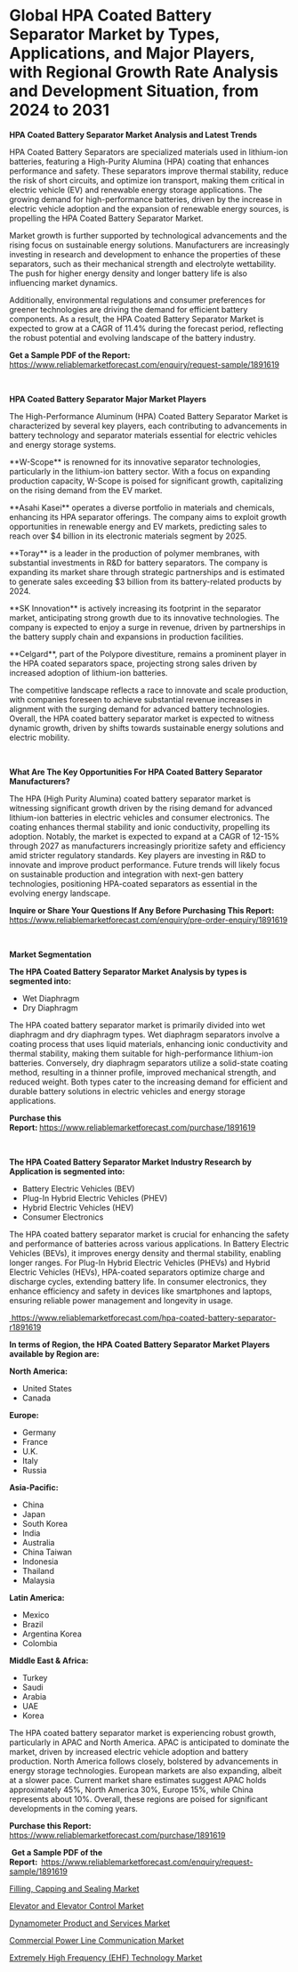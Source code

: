 <p><h1>Global HPA Coated Battery Separator Market by Types, Applications, and Major Players, with Regional Growth Rate Analysis and Development Situation, from 2024 to 2031</h1></p><p><strong>HPA Coated Battery Separator Market Analysis and Latest Trends</strong></p>
<p><p>HPA Coated Battery Separators are specialized materials used in lithium-ion batteries, featuring a High-Purity Alumina (HPA) coating that enhances performance and safety. These separators improve thermal stability, reduce the risk of short circuits, and optimize ion transport, making them critical in electric vehicle (EV) and renewable energy storage applications. The growing demand for high-performance batteries, driven by the increase in electric vehicle adoption and the expansion of renewable energy sources, is propelling the HPA Coated Battery Separator Market.</p><p>Market growth is further supported by technological advancements and the rising focus on sustainable energy solutions. Manufacturers are increasingly investing in research and development to enhance the properties of these separators, such as their mechanical strength and electrolyte wettability. The push for higher energy density and longer battery life is also influencing market dynamics. </p><p>Additionally, environmental regulations and consumer preferences for greener technologies are driving the demand for efficient battery components. As a result, the HPA Coated Battery Separator Market is expected to grow at a CAGR of 11.4% during the forecast period, reflecting the robust potential and evolving landscape of the battery industry.</p></p>
<p><strong>Get a Sample PDF of the Report:&nbsp;</strong> <a href="https://www.reliablemarketforecast.com/enquiry/request-sample/1891619?utm_campaign=1568&utm_medium=2&utm_source=Github&utm_content=ia&utm_term=24102024&utm_id=hpa-coated-battery-separator">https://www.reliablemarketforecast.com/enquiry/request-sample/1891619</a></p>
<p>&nbsp;</p>
<p><strong>HPA Coated Battery Separator Major Market Players</strong></p>
<p><p>The High-Performance Aluminum (HPA) Coated Battery Separator Market is characterized by several key players, each contributing to advancements in battery technology and separator materials essential for electric vehicles and energy storage systems. </p><p>**W-Scope** is renowned for its innovative separator technologies, particularly in the lithium-ion battery sector. With a focus on expanding production capacity, W-Scope is poised for significant growth, capitalizing on the rising demand from the EV market.</p><p>**Asahi Kasei** operates a diverse portfolio in materials and chemicals, enhancing its HPA separator offerings. The company aims to exploit growth opportunities in renewable energy and EV markets, predicting sales to reach over $4 billion in its electronic materials segment by 2025.</p><p>**Toray** is a leader in the production of polymer membranes, with substantial investments in R&D for battery separators. The company is expanding its market share through strategic partnerships and is estimated to generate sales exceeding $3 billion from its battery-related products by 2024.</p><p>**SK Innovation** is actively increasing its footprint in the separator market, anticipating strong growth due to its innovative technologies. The company is expected to enjoy a surge in revenue, driven by partnerships in the battery supply chain and expansions in production facilities.</p><p>**Celgard**, part of the Polypore divestiture, remains a prominent player in the HPA coated separators space, projecting strong sales driven by increased adoption of lithium-ion batteries. </p><p>The competitive landscape reflects a race to innovate and scale production, with companies foreseen to achieve substantial revenue increases in alignment with the surging demand for advanced battery technologies. Overall, the HPA coated battery separator market is expected to witness dynamic growth, driven by shifts towards sustainable energy solutions and electric mobility.</p></p>
<p>&nbsp;</p>
<p><strong>What Are The Key Opportunities For HPA Coated Battery Separator Manufacturers?</strong></p>
<p><p>The HPA (High Purity Alumina) coated battery separator market is witnessing significant growth driven by the rising demand for advanced lithium-ion batteries in electric vehicles and consumer electronics. The coating enhances thermal stability and ionic conductivity, propelling its adoption. Notably, the market is expected to expand at a CAGR of 12-15% through 2027 as manufacturers increasingly prioritize safety and efficiency amid stricter regulatory standards. Key players are investing in R&D to innovate and improve product performance. Future trends will likely focus on sustainable production and integration with next-gen battery technologies, positioning HPA-coated separators as essential in the evolving energy landscape.</p></p>
<p><strong>Inquire or Share Your Questions If Any Before Purchasing This Report:</strong> <a href="https://www.reliablemarketforecast.com/enquiry/pre-order-enquiry/1891619?utm_campaign=1568&utm_medium=2&utm_source=Github&utm_content=ia&utm_term=24102024&utm_id=hpa-coated-battery-separator">https://www.reliablemarketforecast.com/enquiry/pre-order-enquiry/1891619</a></p>
<p>&nbsp;</p>
<p><strong>Market Segmentation</strong></p>
<p><strong>The HPA Coated Battery Separator Market Analysis by types is segmented into:</strong></p>
<p><ul><li>Wet Diaphragm</li><li>Dry Diaphragm</li></ul></p>
<p><p>The HPA coated battery separator market is primarily divided into wet diaphragm and dry diaphragm types. Wet diaphragm separators involve a coating process that uses liquid materials, enhancing ionic conductivity and thermal stability, making them suitable for high-performance lithium-ion batteries. Conversely, dry diaphragm separators utilize a solid-state coating method, resulting in a thinner profile, improved mechanical strength, and reduced weight. Both types cater to the increasing demand for efficient and durable battery solutions in electric vehicles and energy storage applications.</p></p>
<p><strong>Purchase this Report:&nbsp;</strong><a href="https://www.reliablemarketforecast.com/purchase/1891619?utm_campaign=1568&utm_medium=2&utm_source=Github&utm_content=ia&utm_term=24102024&utm_id=hpa-coated-battery-separator">https://www.reliablemarketforecast.com/purchase/1891619</a></p>
<p>&nbsp;</p>
<p><strong>The HPA Coated Battery Separator Market Industry Research by Application is segmented into:</strong></p>
<p><ul><li>Battery Electric Vehicles (BEV)</li><li>Plug-In Hybrid Electric Vehicles (PHEV)</li><li>Hybrid Electric Vehicles (HEV)</li><li>Consumer Electronics</li></ul></p>
<p><p>The HPA coated battery separator market is crucial for enhancing the safety and performance of batteries across various applications. In Battery Electric Vehicles (BEVs), it improves energy density and thermal stability, enabling longer ranges. For Plug-In Hybrid Electric Vehicles (PHEVs) and Hybrid Electric Vehicles (HEVs), HPA-coated separators optimize charge and discharge cycles, extending battery life. In consumer electronics, they enhance efficiency and safety in devices like smartphones and laptops, ensuring reliable power management and longevity in usage.</p></p>
<p><a href="https://www.reliablemarketforecast.com/hpa-coated-battery-separator-r1891619?utm_campaign=1568&utm_medium=2&utm_source=Github&utm_content=ia&utm_term=24102024&utm_id=hpa-coated-battery-separator">&nbsp;https://www.reliablemarketforecast.com/hpa-coated-battery-separator-r1891619</a></p>
<p><strong>In terms of Region, the HPA Coated Battery Separator Market Players available by Region are:</strong></p>
<p>
    <p> <strong> North America: </strong>
        <ul>
            <li>United States</li>
            <li>Canada</li>
        </ul>
        </p> 
    <p> <strong> Europe: </strong>
        <ul>
            <li>Germany</li>
            <li>France</li>
            <li>U.K.</li>
            <li>Italy</li>
            <li>Russia</li>
        </ul>
        </p> 
    <p> <strong> Asia-Pacific: </strong>
        <ul>
            <li>China</li>
            <li>Japan</li>
            <li>South Korea</li>
            <li>India</li>
            <li>Australia</li>
            <li>China Taiwan</li>
            <li>Indonesia</li>
            <li>Thailand</li>
            <li>Malaysia</li>
        </ul>
        </p> 
    <p> <strong> Latin America: </strong>
        <ul>
            <li>Mexico</li>
            <li>Brazil</li>
            <li>Argentina Korea</li>
            <li>Colombia</li>
        </ul>
        </p> 
    <p> <strong> Middle East & Africa: </strong>
        <ul>
            <li>Turkey</li>
            <li>Saudi</li>
            <li>Arabia</li>
            <li>UAE</li>
            <li>Korea</li>
        </ul>
    </p>
    </p>
<p><p>The HPA coated battery separator market is experiencing robust growth, particularly in APAC and North America. APAC is anticipated to dominate the market, driven by increased electric vehicle adoption and battery production. North America follows closely, bolstered by advancements in energy storage technologies. European markets are also expanding, albeit at a slower pace. Current market share estimates suggest APAC holds approximately 45%, North America 30%, Europe 15%, while China represents about 10%. Overall, these regions are poised for significant developments in the coming years.</p></p>
<p><strong>Purchase this Report: </strong><a href="https://www.reliablemarketforecast.com/purchase/1891619?utm_campaign=1568&utm_medium=2&utm_source=Github&utm_content=ia&utm_term=24102024&utm_id=hpa-coated-battery-separator">https://www.reliablemarketforecast.com/purchase/1891619</a></p>
<p>&nbsp;<strong>Get a Sample PDF of the Report:&nbsp;&nbsp;</strong><a href="https://www.reliablemarketforecast.com/enquiry/request-sample/1891619?utm_campaign=1568&utm_medium=2&utm_source=Github&utm_content=ia&utm_term=24102024&utm_id=hpa-coated-battery-separator">https://www.reliablemarketforecast.com/enquiry/request-sample/1891619</a></p>
<p><strong></strong></p>
<p><p><a href="https://www.linkedin.com/pulse/global-filling-capping-sealing-market-opportunities-forecast-p3zyf?utm_campaign=1568&utm_medium=2&utm_source=Github&utm_content=ia&utm_term=24102024&utm_id=hpa-coated-battery-separator">Filling, Capping and Sealing Market</a></p><p><a href="https://www.linkedin.com/pulse/elevator-control-market-regional-outlook-competition-2024-2031-se0mc?utm_campaign=1568&utm_medium=2&utm_source=Github&utm_content=ia&utm_term=24102024&utm_id=hpa-coated-battery-separator">Elevator and Elevator Control Market</a></p><p><a href="https://www.linkedin.com/pulse/dynamometer-product-services-market-trends-strategic-insights-7hjuf?utm_campaign=1568&utm_medium=2&utm_source=Github&utm_content=ia&utm_term=24102024&utm_id=hpa-coated-battery-separator">Dynamometer Product and Services Market</a></p><p><a href="https://github.com/AshrafKhan865/Market-Research-Report-List-1/blob/main/commercial-power-line-communication-market.md?utm_campaign=1568&utm_medium=2&utm_source=Github&utm_content=ia&utm_term=24102024&utm_id=hpa-coated-battery-separator">Commercial Power Line Communication Market</a></p><p><a href="https://www.linkedin.com/pulse/regulatory-landscape-its-influence-global-extremely-high-frequency-bsnjc?utm_campaign=1568&utm_medium=2&utm_source=Github&utm_content=ia&utm_term=24102024&utm_id=hpa-coated-battery-separator">Extremely High Frequency (EHF) Technology Market</a></p></p>